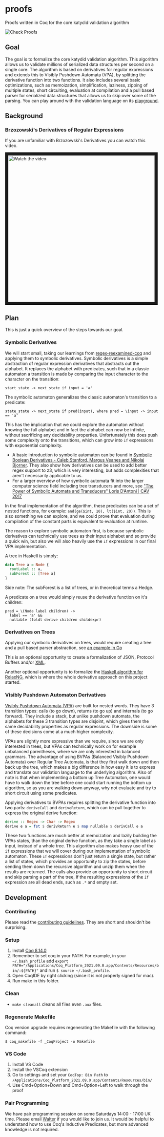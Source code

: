 # proofs
Proofs written in Coq for the core katydid validation algorithm

![Check Proofs](https://github.com/katydid/proofs/workflows/Check%20Proofs/badge.svg)

## Goal

The goal is to formalize the core katydid validation algorithm.  This algorithm allows us to validate millions of serialized data structures per second on a single core.  The algorithm is based on derivatives for regular expressions and extends this to Visibly Pushdown Automata (VPA), by splitting the derivative function into two functions.  It also includes several basic optimizations, such as memoization, simplification, laziness, zipping of multiple states, short circuiting, evaluation at compilation and a pull based parser for serialized data structures that allows us to skip over some of the parsing.  You can play around with the validation language on its [playground](http://katydid.github.io/play/).

## Background

### Brzozowski's Derivatives of Regular Expressions

If you are unfamiliar with Brzozowski's Derivatives you can watch this video.

<a href="https://www.youtube.com/watch?v=k9linVmyIiE&list=PLYwF9EIrl42S9ldgii7kfBEIHPle7PqMk&index=1" target="_blank">
 <img src="https://img.youtube.com/vi/k9linVmyIiE/maxres1.jpg" alt="Watch the video" width="480" border="10" />
</a>

## Plan

This is just a quick overview of the steps towards our goal.

### Symbolic Derivatives

We will start small, taking our learnings from [regex-reexamined-coq](https://github.com/awalterschulze/regex-reexamined-coq/) and applying them to symbolic derivatives.  Symbolic derivatives is a simple abstraction of regular expression derivatives that abstracts out the alphabet.  It replaces the alphabet with predicates, such that in a classic automaton a transition is made by comparing the input character to the character on the transition:

```
start_state -> next_state if input = 'a'
```

The symbolic automaton generalizes the classic automaton's transition to a predicate:

```
state_state -> next_state if pred(input), where pred = \input -> input == 'a'
```

This has the implication that we could explore the automaton without knowing the full alphabet and in fact the alphabet can now be infinite, without sacrificing any decidability properties. Unfortunately this does push some complexity onto the transitions, which can grow into `if` expressions with exponential complexity.

- A basic introduction to symbolic automaton can be found in [Symbolic Boolean Derivatives - Caleb Stanford, Margus Veanes and Nikolaj Bjorner](https://www.cis.upenn.edu/~castan/doc/2021/PLDI21.pdf). They also show how derivatives can be used to add better regex support to z3, which is very interesting, but adds complexities that aren't necessarily applicable to us.
- For a larger overview of how symbolic automata fit into the larger computer science field including tree transducers and more, see ["The Power of Symbolic Automata and Transducers" Loris D’Antoni | CAV 2017](https://www.youtube.com/watch?v=ca9IF-7nSOA)

In the final implementation of the algorithm, these predicates can be a set of nested functions, for example: `and(ge($int, 10), lt($int, 20))`. This is also something we can explore, and we could prove that evaluation during compilation of the constant parts is equivalent to evaluation at runtime.

The reason to explore symbolic automaton first, is because symbolic derivatives can technically use trees as their input alphabet and so provide a quick win, but also we will also heavily use the `if` expressions in our final VPA implementation.

A tree in Haskell is simply:

```haskell
data Tree a = Node {
  rootLabel :: a,
  subForest :: [Tree a]
}
```

Side note: The subForest is a list of trees, or in theoretical terms a Hedge.

A predicate on a tree would simply reuse the derivative function on it's children:
```
pred = \(Node label children) ->
  label == 'a' &&
  nullable (foldl derive children childexpr)
```

### Derivatives on Trees

Applying our symbolic derivatives on trees, would require creating a tree and a pull based parser abstraction, see [an example in Go](https://katydid.github.io/parser/addingparsers.html)

This is an optional opportunity to create a formalization of JSON, Protocol Buffers and/or [XML](https://citeseerx.ist.psu.edu/viewdoc/download?doi=10.1.1.105.8616&rep=rep1&type=pdf).

Another optional opportunity is to formalize the [Haskell algorithm for RelaxNG](http://www.thaiopensource.com/download/old/relaxng/20020531/derivative.html), which is where the whole derivative approach on this project started.

### Visibly Pushdown Automaton Derivatives

[Visibly Pushdown Automata (VPA)](https://repository.upenn.edu/cgi/viewcontent.cgi?article=1174&context=cis_papers) are built for nested words.  They have 3 transition types: calls (to go down), returns (to go up) and internals (to go forward).  They include a stack, but unlike pushdown automata, the alphabets for these 3 transition types are disjoint, which gives them the same decidability properties as regular expressions.  The downside is some of these decisions come at a much higher complexity.

VPAs are slightly more expressive than we require, since we are only interested in trees, but VPAs can technically work on for example unbalanced parentheses, where we are only interested in balanced grammars.  The advantage of using BVPAs (Balanced Visibly Pushdown Automata) over Regular Tree Automata, is that they first walk down and then back up the tree, which makes a big difference in how easy it is to express and translate our validation language to the underlying algorithm.  Also of note is that when implementing a bottom up Tree Automaton, one would have to walk down the tree before one could start running the bottom up algorithm, so as you are walking down anyway, why not evaluate and try to short circuit using some predicates.

Applying derivatives to BVPAs requires splitting the derivative function into two parts: `deriveCall` and `deriveReturn`, which can be pull together to express the original derive function:

```haskell
derive :: Regex -> Char -> Regex
derive e a = fst $ derivReturn e $ map nullable $ derivCall e a
```

These two functions are much better at memoization and lazily building the VPAs states, than the original derive function, as they take a single label as input, instead of a whole tree.
This algorithm also makes heavy use of the `if` expressions that we will cover during our implementation of symbolic automaton.  These `if` expressions don't just return a single state, but rather a list of states, which provides an opportunity to zip the states, before sending them down the recursive algorithm and unzip them when the results are returned. The calls also provide an opportunity to short circuit and skip parsing a part of the tree, if the resulting expressions of the `if` expression are all dead ends, such as `.*` and empty set.

## Development

### Contributing

Please read the [contributing guidelines](https://github.com/awalterschulze/regex-reexamined-coq/blob/master/CONTRIBUTING.md).  They are short and shouldn't be surprising.

### Setup

1. Install [Coq 8.14.0](https://github.com/coq/platform/releases/tag/2021.02.2)
2. Remember to set coq in your PATH. For example, in your `~/.bash_profile` add `export PATH="/Applications/Coq_Platform_2021.09.0.app/Contents/Resources/bin/:${PATH}"` and run `$ source ~/.bash_profile`.
3. Open CoqIDE by right clicking (since it is not properly signed for mac).
4. Run make in this folder.

### Clean

 - `make cleanall` cleans all files even `.aux` files.

### Regenerate Makefile

Coq version upgrade requires regenerating the Makefile with the following command:

```
$ coq_makefile -f _CoqProject -o Makefile
```

### VS Code

1. Install VS Code
2. Install the VSCoq extension
3. Go to settings and set your `CoqTop: Bin Path` to `/Applications/Coq_Platform_2021.09.0.app/Contents/Resources/bin/`
4. Use Cmd+Option+Down and Cmd+Option+Left to walk through the proof

### Pair Programming

We have pair programming session on some Saturdays 14:00 - 17:00 UK time.
Please email [Walter](https://github.com/awalterschulze) if you would like to join us.
It would be helpful to understand how to use Coq's Inductive Predicates, but more advanced knowledge is not required.
